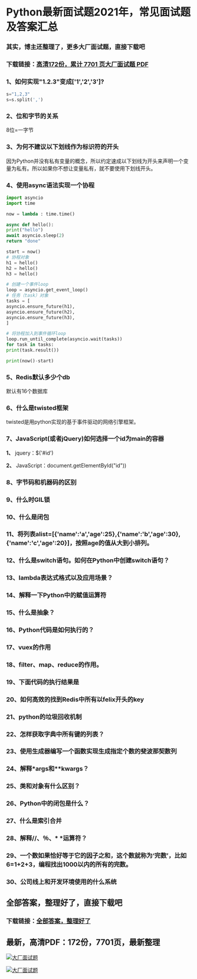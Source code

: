 # Python最新面试题2021年，常见面试题及答案汇总

### 其实，博主还整理了，更多大厂面试题，直接下载吧

### 下载链接：[高清172份，累计 7701 页大厂面试题  PDF](https://github.com/souyunku/DevBooks/blob/master/docs/index.md)



### 1、如何实现"1.2.3"变成['1','2','3']?

```python
s="1,2,3"
s=s.split(',')
```


### 2、位和字节的关系

8位=一字节


### 3、为何不建议以下划线作为标识符的开头

因为Python并没有私有变量的概念，所以约定速成以下划线为开头来声明一个变量为私有。所以如果你不想让变量私有，就不要使用下划线开头。


### 4、使用async语法实现一个协程

```python
import asyncio
import time

now = lambda : time.time()

async def hello():
print("hello")
await asyncio.sleep(2)
return "done"

start = now()
# 协程对象
h1 = hello()
h2 = hello()
h3 = hello()

# 创建一个事件loop
loop = asyncio.get_event_loop()
# 任务（task）对象
tasks = [
asyncio.ensure_future(h1),
asyncio.ensure_future(h2),
asyncio.ensure_future(h3),
]

# 将协程加入到事件循环loop
loop.run_until_complete(asyncio.wait(tasks))
for task in tasks:
print(task.result())

print(now()-start)
```


### 5、Redis默认多少个db

默认有16个数据库


### 6、什么是twisted框架

twisted是用python实现的基于事件驱动的网络引擎框架。


### 7、JavaScript(或者jQuery)如何选择一个id为main的容器

**1、** jquery：$('#id')

**2、** JavaScript：document.getElementById("id"))


### 8、字节码和机器码的区别
### 9、什么时GIL锁
### 10、什么是闭包
### 11、将列表alist=[{'name':'a','age':25},{'name':'b','age':30},{'name':'c','age':20}]，按照age的值从大到小排列。
### 12、什么是switch语句。如何在Python中创建switch语句？
### 13、lambda表达式格式以及应用场景？
### 14、解释一下Python中的赋值运算符
### 15、什么是抽象？
### 16、Python代码是如何执行的？
### 17、vuex的作用
### 18、filter、map、reduce的作用。
### 19、下面代码的执行结果是
### 20、如何高效的找到Redis中所有以felix开头的key
### 21、python的垃圾回收机制
### 22、怎样获取字典中所有键的列表？
### 23、使用生成器编写一个函数实现生成指定个数的斐波那契数列
### 24、解释*args和**kwargs？
### 25、类和对象有什么区别？
### 26、Python中的闭包是什么？
### 27、什么是索引合并
### 28、解释//、％、* *运算符？
### 29、一个数如果恰好等于它的因子之和，这个数就称为‘完数’，比如6=1+2+3，编程找出1000以内的所有的完数。
### 30、公司线上和开发环境使用的什么系统




## 全部答案，整理好了，直接下载吧

### 下载链接：[全部答案，整理好了](https://www.souyunku.com/wp-content/uploads/weixin/githup-weixin-2.png)




## 最新，高清PDF：172份，7701页，最新整理

[![大厂面试题](https://www.souyunku.com/wp-content/uploads/weixin/mst.png "架构师专栏")](https://www.souyunku.com/wp-content/uploads/weixin/githup-weixin.png "架构师专栏")

[![大厂面试题](https://www.souyunku.com/wp-content/uploads/weixin/githup-weixin.png "架构师专栏")](https://www.souyunku.com/wp-content/uploads/weixin/githup-weixin.png "架构师专栏")
